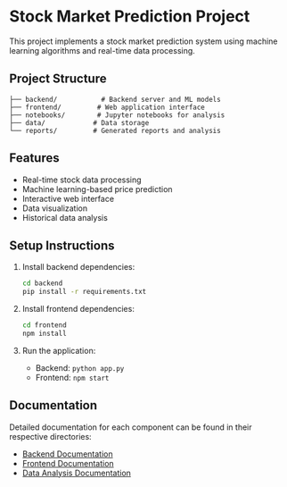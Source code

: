 # Stock Market Prediction Project

This project implements a stock market prediction system using machine learning algorithms and real-time data processing.

## Project Structure

```
├── backend/           # Backend server and ML models
├── frontend/         # Web application interface
├── notebooks/        # Jupyter notebooks for analysis
├── data/            # Data storage
└── reports/         # Generated reports and analysis
```

## Features

- Real-time stock data processing
- Machine learning-based price prediction
- Interactive web interface
- Data visualization
- Historical data analysis

## Setup Instructions

1. Install backend dependencies:
   ```bash
   cd backend
   pip install -r requirements.txt
   ```

2. Install frontend dependencies:
   ```bash
   cd frontend
   npm install
   ```

3. Run the application:
   - Backend: `python app.py`
   - Frontend: `npm start`

## Documentation

Detailed documentation for each component can be found in their respective directories:
- [Backend Documentation](backend/README.md)
- [Frontend Documentation](frontend/README.md)
- [Data Analysis Documentation](notebooks/README.md)
